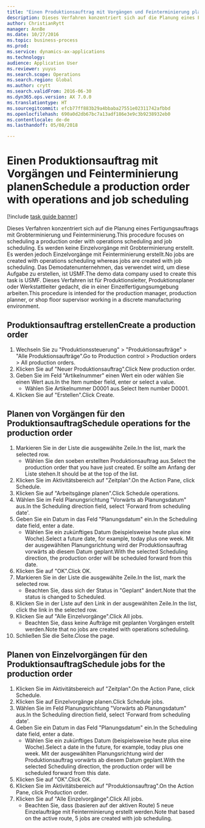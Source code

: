 ```yaml
--- 
title: "Einen Produktionsauftrag mit Vorgängen und Feinterminierung planen"
description: Dieses Verfahren konzentriert sich auf die Planung eines Fertigungsauftrags mit Grobterminierung und Feinterminierung.
author: ChristianRytt
manager: AnnBe
ms.date: 10/27/2016
ms.topic: business-process
ms.prod: 
ms.service: dynamics-ax-applications
ms.technology: 
audience: Application User
ms.reviewer: yuyus
ms.search.scope: Operations
ms.search.region: Global
ms.author: crytt
ms.search.validFrom: 2016-06-30
ms.dyn365.ops.version: AX 7.0.0
ms.translationtype: HT
ms.sourcegitcommit: efcb77ff883b29a4bbaba27551e02311742afbbd
ms.openlocfilehash: 690a0d2db67bc7a13adf186e3e9c3b9238932eb0
ms.contentlocale: de-de
ms.lasthandoff: 05/08/2018

---
```

# <a name="schedule-a-production-order-with-operations-and-job-scheduling"></a><span data-ttu-id="ea396-103">Einen Produktionsauftrag mit Vorgängen und Feinterminierung planen</span><span class="sxs-lookup"><span data-stu-id="ea396-103">Schedule a production order with operations and job scheduling</span></span>

[!include [task guide banner](../../includes/task-guide-banner.md)]

<span data-ttu-id="ea396-104">Dieses Verfahren konzentriert sich auf die Planung eines Fertigungsauftrags mit Grobterminierung und Feinterminierung.</span><span class="sxs-lookup"><span data-stu-id="ea396-104">This procedure focuses on scheduling a production order with operations scheduling and job scheduling.</span></span> <span data-ttu-id="ea396-105">Es werden keine Einzelvorgänge mit Grobterminierung erstellt. Es werden jedoch Einzelvorgänge mit Feinterminierung erstellt.</span><span class="sxs-lookup"><span data-stu-id="ea396-105">No jobs are created with operations scheduling whereas jobs are created with job scheduling.</span></span> <span data-ttu-id="ea396-106">Das Demodatenunternehmen, das verwendet wird, um diese Aufgabe zu erstellen, ist USMF.</span><span class="sxs-lookup"><span data-stu-id="ea396-106">The demo data company used to create this task is USMF.</span></span> <span data-ttu-id="ea396-107">Dieses Verfahren ist für Produktionsleiter, Produktionsplaner oder Werkstattleiter gedacht, die in einer Einzelfertigungsumgebung arbeiten.</span><span class="sxs-lookup"><span data-stu-id="ea396-107">This procedure is intended for the production manager, production planner, or shop floor supervisor working in a discrete manufacturing environment.</span></span>


## <a name="create-a-production-order"></a><span data-ttu-id="ea396-108">Produktionsauftrag erstellen</span><span class="sxs-lookup"><span data-stu-id="ea396-108">Create a production order</span></span>
1. <span data-ttu-id="ea396-109">Wechseln Sie zu "Produktionssteuerung" > "Produktionsaufträge" > "Alle Produktionsaufträge".</span><span class="sxs-lookup"><span data-stu-id="ea396-109">Go to Production control > Production orders > All production orders.</span></span>
2. <span data-ttu-id="ea396-110">Klicken Sie auf "Neuer Produktionsauftrag".</span><span class="sxs-lookup"><span data-stu-id="ea396-110">Click New production order.</span></span>
3. <span data-ttu-id="ea396-111">Geben Sie im Feld "Artikelnummer" einen Wert ein oder wählen Sie einen Wert aus.</span><span class="sxs-lookup"><span data-stu-id="ea396-111">In the Item number field, enter or select a value.</span></span>
    * <span data-ttu-id="ea396-112">Wählen Sie Artikelnummer D0001 aus.</span><span class="sxs-lookup"><span data-stu-id="ea396-112">Select Item number D0001.</span></span>  
4. <span data-ttu-id="ea396-113">Klicken Sie auf "Erstellen".</span><span class="sxs-lookup"><span data-stu-id="ea396-113">Click Create.</span></span>

## <a name="schedule-operations-for-the-production-order"></a><span data-ttu-id="ea396-114">Planen von Vorgängen für den Produktionsauftrag</span><span class="sxs-lookup"><span data-stu-id="ea396-114">Schedule operations for the production order</span></span>
1. <span data-ttu-id="ea396-115">Markieren Sie in der Liste die ausgewählte Zeile.</span><span class="sxs-lookup"><span data-stu-id="ea396-115">In the list, mark the selected row.</span></span>
    * <span data-ttu-id="ea396-116">Wählen Sie den soeben erstellten Produktionsauftrag aus.</span><span class="sxs-lookup"><span data-stu-id="ea396-116">Select the production order that you have just created.</span></span> <span data-ttu-id="ea396-117">Er sollte am Anfang der Liste stehen.</span><span class="sxs-lookup"><span data-stu-id="ea396-117">It should be at the top of the list.</span></span>      
2. <span data-ttu-id="ea396-118">Klicken Sie im Aktivitätsbereich auf "Zeitplan".</span><span class="sxs-lookup"><span data-stu-id="ea396-118">On the Action Pane, click Schedule.</span></span>
3. <span data-ttu-id="ea396-119">Klicken Sie auf "Arbeitsgänge planen".</span><span class="sxs-lookup"><span data-stu-id="ea396-119">Click Schedule operations.</span></span>
4. <span data-ttu-id="ea396-120">Wählen Sie im Feld Planungsrichtung "Vorwärts ab Planungsdatum" aus.</span><span class="sxs-lookup"><span data-stu-id="ea396-120">In the Scheduling direction field, select 'Forward from scheduling date'.</span></span>
5. <span data-ttu-id="ea396-121">Geben Sie ein Datum in das Feld "Planungsdatum" ein.</span><span class="sxs-lookup"><span data-stu-id="ea396-121">In the Scheduling date field, enter a date.</span></span>
    * <span data-ttu-id="ea396-122">Wählen Sie ein zukünftiges Datum (beispielsweise heute plus eine Woche).</span><span class="sxs-lookup"><span data-stu-id="ea396-122">Select a future date, for example, today plus one week.</span></span> <span data-ttu-id="ea396-123">Mit der ausgewählten Planungsrichtung wird der Produktionsauftrag vorwärts ab diesem Datum geplant.</span><span class="sxs-lookup"><span data-stu-id="ea396-123">With the selected Scheduling direction, the production order will be scheduled forward from this date.</span></span>  
6. <span data-ttu-id="ea396-124">Klicken Sie auf "OK".</span><span class="sxs-lookup"><span data-stu-id="ea396-124">Click OK.</span></span>
7. <span data-ttu-id="ea396-125">Markieren Sie in der Liste die ausgewählte Zeile.</span><span class="sxs-lookup"><span data-stu-id="ea396-125">In the list, mark the selected row.</span></span>
    * <span data-ttu-id="ea396-126">Beachten Sie, dass sich der Status in "Geplant" ändert.</span><span class="sxs-lookup"><span data-stu-id="ea396-126">Note that the status is changed to Scheduled.</span></span>  
8. <span data-ttu-id="ea396-127">Klicken Sie in der Liste auf den Link in der ausgewählten Zeile.</span><span class="sxs-lookup"><span data-stu-id="ea396-127">In the list, click the link in the selected row.</span></span>
9. <span data-ttu-id="ea396-128">Klicken Sie auf "Alle Einzelvorgänge".</span><span class="sxs-lookup"><span data-stu-id="ea396-128">Click All jobs.</span></span>
    * <span data-ttu-id="ea396-129">Beachten Sie, dass keine Aufträge mit geplanten Vorgängen erstellt werden.</span><span class="sxs-lookup"><span data-stu-id="ea396-129">Note that no jobs are created with operations scheduling.</span></span>  
10. <span data-ttu-id="ea396-130">Schließen Sie die Seite.</span><span class="sxs-lookup"><span data-stu-id="ea396-130">Close the page.</span></span>

## <a name="schedule-jobs-for-the-production-order"></a><span data-ttu-id="ea396-131">Planen von Einzelvorgängen für den Produktionsauftrag</span><span class="sxs-lookup"><span data-stu-id="ea396-131">Schedule jobs for the production order</span></span>
1. <span data-ttu-id="ea396-132">Klicken Sie im Aktivitätsbereich auf "Zeitplan".</span><span class="sxs-lookup"><span data-stu-id="ea396-132">On the Action Pane, click Schedule.</span></span>
2. <span data-ttu-id="ea396-133">Klicken Sie auf Einzelvorgänge planen.</span><span class="sxs-lookup"><span data-stu-id="ea396-133">Click Schedule jobs.</span></span>
3. <span data-ttu-id="ea396-134">Wählen Sie im Feld Planungsrichtung "Vorwärts ab Planungsdatum" aus.</span><span class="sxs-lookup"><span data-stu-id="ea396-134">In the Scheduling direction field, select 'Forward from scheduling date'.</span></span>
4. <span data-ttu-id="ea396-135">Geben Sie ein Datum in das Feld "Planungsdatum" ein.</span><span class="sxs-lookup"><span data-stu-id="ea396-135">In the Scheduling date field, enter a date.</span></span>
    * <span data-ttu-id="ea396-136">Wählen Sie ein zukünftiges Datum (beispielsweise heute plus eine Woche).</span><span class="sxs-lookup"><span data-stu-id="ea396-136">Select a date in the future, for example, today plus one week.</span></span> <span data-ttu-id="ea396-137">Mit der ausgewählten Planungsrichtung wird der Produktionsauftrag vorwärts ab diesem Datum geplant.</span><span class="sxs-lookup"><span data-stu-id="ea396-137">With the selected Scheduling direction, the production order will be scheduled forward from this date.</span></span>  
5. <span data-ttu-id="ea396-138">Klicken Sie auf "OK".</span><span class="sxs-lookup"><span data-stu-id="ea396-138">Click OK.</span></span>
6. <span data-ttu-id="ea396-139">Klicken Sie im Aktivitätsbereich auf "Produktionsauftrag".</span><span class="sxs-lookup"><span data-stu-id="ea396-139">On the Action Pane, click Production order.</span></span>
7. <span data-ttu-id="ea396-140">Klicken Sie auf "Alle Einzelvorgänge".</span><span class="sxs-lookup"><span data-stu-id="ea396-140">Click All jobs.</span></span>
    * <span data-ttu-id="ea396-141">Beachten Sie, dass (basieren auf der aktiven Route) 5 neue Einzelaufträge mit Feinterminierung erstellt werden.</span><span class="sxs-lookup"><span data-stu-id="ea396-141">Note that based on the active route, 5 jobs are created with job scheduling.</span></span>  


